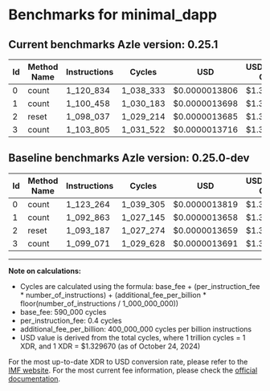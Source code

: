 # Benchmarks for minimal_dapp

## Current benchmarks Azle version: 0.25.1

| Id  | Method Name | Instructions | Cycles    | USD           | USD/Million Calls | Change                            |
| --- | ----------- | ------------ | --------- | ------------- | ----------------- | --------------------------------- |
| 0   | count       | 1_120_834    | 1_038_333 | $0.0000013806 | $1.38             | <font color="green">-2_430</font> |
| 1   | count       | 1_100_458    | 1_030_183 | $0.0000013698 | $1.36             | <font color="red">+7_595</font>   |
| 2   | reset       | 1_098_037    | 1_029_214 | $0.0000013685 | $1.36             | <font color="red">+4_850</font>   |
| 3   | count       | 1_103_805    | 1_031_522 | $0.0000013716 | $1.37             | <font color="red">+4_734</font>   |

## Baseline benchmarks Azle version: 0.25.0-dev

| Id  | Method Name | Instructions | Cycles    | USD           | USD/Million Calls |
| --- | ----------- | ------------ | --------- | ------------- | ----------------- |
| 0   | count       | 1_123_264    | 1_039_305 | $0.0000013819 | $1.38             |
| 1   | count       | 1_092_863    | 1_027_145 | $0.0000013658 | $1.36             |
| 2   | reset       | 1_093_187    | 1_027_274 | $0.0000013659 | $1.36             |
| 3   | count       | 1_099_071    | 1_029_628 | $0.0000013691 | $1.36             |

---

**Note on calculations:**

- Cycles are calculated using the formula: base_fee + (per_instruction_fee \* number_of_instructions) + (additional_fee_per_billion \* floor(number_of_instructions / 1_000_000_000))
- base_fee: 590_000 cycles
- per_instruction_fee: 0.4 cycles
- additional_fee_per_billion: 400_000_000 cycles per billion instructions
- USD value is derived from the total cycles, where 1 trillion cycles = 1 XDR, and 1 XDR = $1.329670 (as of October 24, 2024)

For the most up-to-date XDR to USD conversion rate, please refer to the [IMF website](https://www.imf.org/external/np/fin/data/rms_sdrv.aspx).
For the most current fee information, please check the [official documentation](https://internetcomputer.org/docs/current/developer-docs/gas-cost#execution).
